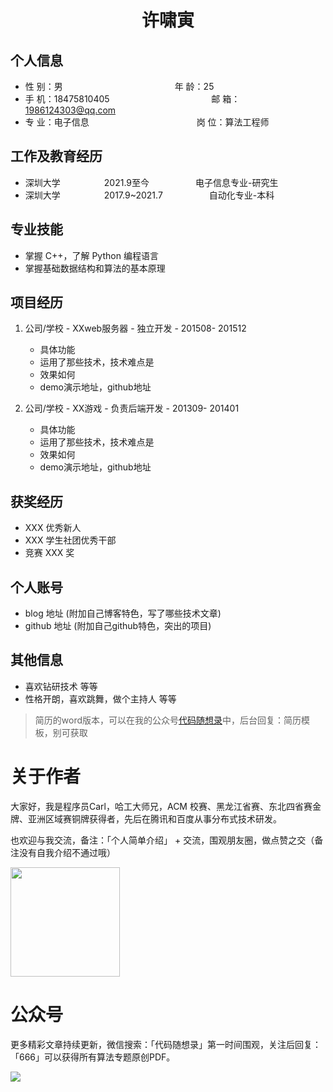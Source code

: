  <center>
     <h1>许啸寅</h1>
 </center>

## 个人信息 

* 性 别：男&emsp;&emsp;&emsp;&emsp;&emsp;&emsp;&emsp;&emsp;&emsp;&emsp;&emsp;&emsp;&ensp; 年 龄：25  
* 手 机：18475810405 &emsp;&emsp;&emsp;&emsp;&emsp;&emsp;&ensp; &emsp;&emsp;&emsp; &emsp; 邮 箱：1986124303@qq.com    
* 专 业：电子信息 &emsp;&emsp;&emsp;&emsp;&emsp;&emsp;&emsp;&emsp;&emsp;&emsp;&emsp;&emsp;岗 位：算法工程师

## 工作及教育经历
    
* 深圳大学&emsp;&emsp;&emsp;&emsp;&emsp;2021.9至今&emsp;&emsp;&emsp;&emsp;&emsp;   电子信息专业-研究生         
* 深圳大学&emsp;&emsp;&emsp;&emsp;&emsp;2017.9~2021.7&emsp;&emsp;&emsp;&emsp;&emsp; 自动化专业-本科  

## 专业技能

* 掌握 C++，了解 Python 编程语言
* 掌握基础数据结构和算法的基本原理


## 项目经历

1. 公司/学校 - XXweb服务器 - 独立开发 - 201508- 201512 
    * 具体功能 
    * 运用了那些技术，技术难点是
    * 效果如何
    * demo演示地址，github地址 

2. 公司/学校 - XX游戏 - 负责后端开发 - 201309- 201401 
    * 具体功能 
    * 运用了那些技术，技术难点是
    * 效果如何
    * demo演示地址，github地址 

## 获奖经历
* XXX 优秀新人
* XXX 学生社团优秀干部
* 竞赛 XXX 奖

## 个人账号 
* blog 地址 (附加自己博客特色，写了哪些技术文章)
* github 地址 (附加自己github特色，突出的项目)

## 其他信息 
* 喜欢钻研技术 等等
* 性格开朗，喜欢跳舞，做个主持人 等等 

> 简历的word版本，可以在我的公众号[代码随想录](https://img-blog.csdnimg.cn/20200815195519696.png)中，后台回复：简历模板，别可获取

# 关于作者

大家好，我是程序员Carl，哈工大师兄，ACM 校赛、黑龙江省赛、东北四省赛金牌、亚洲区域赛铜牌获得者，先后在腾讯和百度从事分布式技术研发。

也欢迎与我交流，备注：「个人简单介绍」 + 交流，围观朋友圈，做点赞之交（备注没有自我介绍不通过哦）

<a name="微信"></a>
<img src="https://img-blog.csdnimg.cn/20200814140330894.png" data-img="1" width="175" height="175">

# 公众号

更多精彩文章持续更新，微信搜索：「代码随想录」第一时间围观，关注后回复：「666」可以获得所有算法专题原创PDF。


<a name="公众号"></a>

![](https://github.com/youngyangyang04/leetcode-master/blob/master/pics/%E5%85%AC%E4%BC%97%E5%8F%B7.png)

